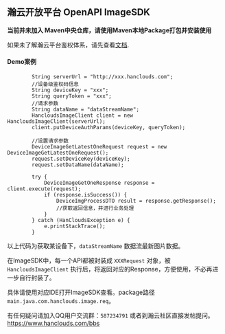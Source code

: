 ## 瀚云开放平台 OpenAPI ImageSDK

**当前并未加入 Maven中央仓库，请使用Maven本地Package打包并安装使用**

如果未了解瀚云平台鉴权体系，请先查看[文档](https://www.hanclouds.com/doc/2-authentication/index).

#### Demo案例

```
        String serverUrl = "http://xxx.hanclouds.com";
        //设备级鉴权码信息
        String deviceKey = "xxx";
        String queryToken = "xxx";
        //请求参数
        String dataName = "dataStreamName";
        HancloudsImageClient client = new HancloudsImageClient(serverUrl);
        client.putDeviceAuthParams(deviceKey, queryToken);

        //设置请求参数
        DeviceImageGetLatestOneRequest request = new DeviceImageGetLatestOneRequest();
        request.setDeviceKey(deviceKey);
        request.setDataName(dataName);

        try {
            DeviceImageGetOneResponse response = client.execute(request);
            if (response.isSuccess()) {
                DeviceImgProcessDTO result = response.getResponse();
                //获取返回信息，并进行业务处理
            }
        } catch (HanCloudsException e) {
            e.printStackTrace();
        }
```

以上代码为获取某设备下，`dataStreamName` 数据流最新图片数据。

在ImageSDK中，每一个API都被封装成 `XXXRequest` 对象，被 `HancloudsImageClient` 执行后，将返回对应的Response，方便使用，不必再进一步自行封装了。

具体请使用对应IDE打开ImageSDK查看。package路径 `main.java.com.hanclouds.image.req`。

有任何疑问请加入QQ用户交流群：`587234791` 或者到瀚云社区直接发帖提问。<https://www.hanclouds.com/bbs>

